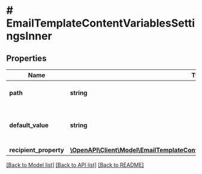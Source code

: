# # EmailTemplateContentVariablesSettingsInner

## Properties

Name | Type | Description | Notes
------------ | ------------- | ------------- | -------------
**path** | **string** | The unique variable path. | [optional]
**default_value** | **string** | Optional default value for the variable. | [optional]
**recipient_property** | [**\OpenAPI\Client\Model\EmailTemplateContentVariablesSettingsInnerRecipientProperty**](EmailTemplateContentVariablesSettingsInnerRecipientProperty.md) |  | [optional]

[[Back to Model list]](../../README.md#models) [[Back to API list]](../../README.md#endpoints) [[Back to README]](../../README.md)
